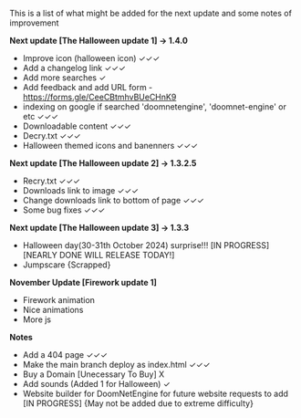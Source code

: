 This is a list of what might be added for the next update and some notes of improvement

**Next update [The Halloween update 1] -> 1.4.0**
- Improve icon (halloween icon) ✓✓✓
- Add a changelog link ✓✓✓
- Add more searches ✓
- Add feedback and add URL form - https://forms.gle/CeeCBtmhvBUeCHnK9
- indexing on google if searched 'doomnetengine', 'doomnet-engine' or etc ✓✓✓
- Downloadable content ✓✓✓
- Decry.txt ✓✓✓
- Halloween themed icons and banenners ✓✓✓

**Next update [The Halloween update 2] -> 1.3.2.5**
- Recry.txt ✓✓✓
- Downloads link to image ✓✓✓
- Change downloads link to bottom of page ✓✓✓
- Some bug fixes ✓✓✓

**Next update [The Halloween update 3] -> 1.3.3**
- Halloween day(30-31th October 2024) surprise!!! [IN PROGRESS] [NEARLY DONE WILL RELEASE TODAY!]
- Jumpscare {Scrapped}

**November Update [Firework update 1]**
- Firework animation
- Nice animations
- More js

**Notes**
- Add a 404 page ✓✓✓
- Make the main branch deploy as index.html ✓✓✓
- Buy a Domain [Unecessary To Buy] X
- Add sounds (Added 1 for Halloween) ✓
- Website builder for DoomNetEngine for future website requests to add [IN PROGRESS] {May not be added due to extreme difficulty}
